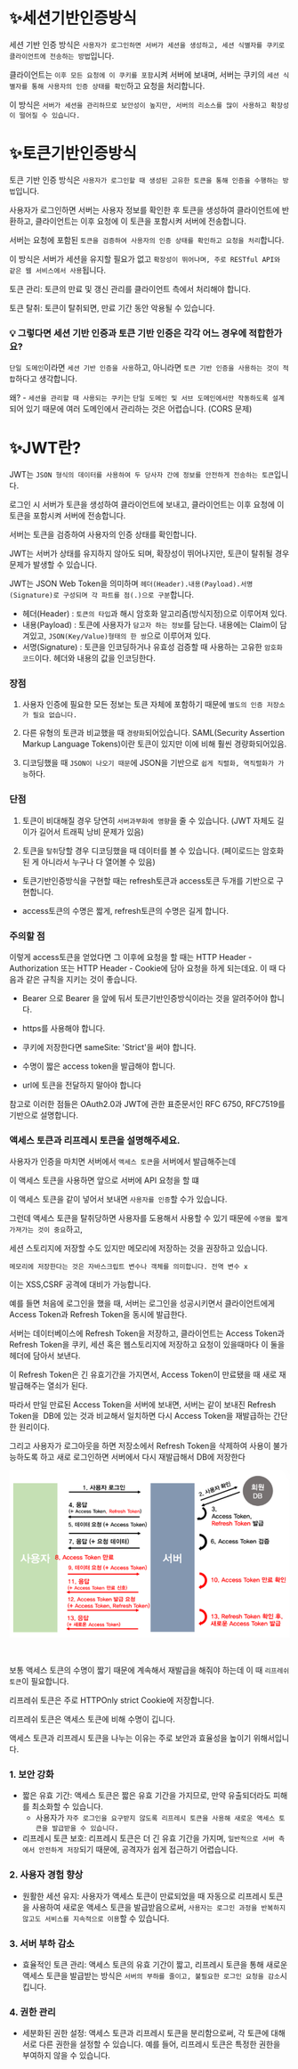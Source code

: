 # ✨세션기반인증방식

세션 기반 인증 방식은 `사용자가 로그인하면 서버가 세션을 생성하고, 세션 식별자를 쿠키로 클라이언트에 전송하는 방법`입니다.

클라이언트는 `이후 모든 요청에 이 쿠키를 포함`시켜 서버에 보내며, 서버는 쿠키의 `세션 식별자를 통해 사용자의 인증 상태를 확인`하고 요청을 처리합니다.

이 방식은 `서버가 세션을 관리하므로 보안성이 높지만, 서버의 리소스를 많이 사용하고 확장성이 떨어질 수 있습니다.`

# ✨토큰기반인증방식

토큰 기반 인증 방식은 `사용자가 로그인할 때 생성된 고유한 토큰을 통해 인증을 수행하는 방법`입니다.

사용자가 로그인하면 서버는 사용자 정보를 확인한 후 토큰을 생성하여 클라이언트에 반환하고, 클라이언트는 이후 요청에 이 토큰을 포함시켜 서버에 전송합니다.

서버는 요청에 포함된 `토큰을 검증하여 사용자의 인증 상태를 확인하고 요청을 처리`합니다.

이 방식은 서버가 세션을 유지할 필요가 없고 `확장성이 뛰어나며, 주로 RESTful API와 같은 웹 서비스에서 사용`됩니다.

토큰 관리: 토큰의 만료 및 갱신 관리를 클라이언트 측에서 처리해야 합니다.

토큰 탈취: 토큰이 탈취되면, 만료 기간 동안 악용될 수 있습니다.

### 💡 그렇다면 세션 기반 인증과 토큰 기반 인증은 각각 어느 경우에 적합한가요?

`단일 도메인`이라면 `세션 기반 인증을 사용`하고, 아니라면 `토큰 기반 인증을 사용하는 것이 적합`하다고 생각합니다.

왜? - `세션을 관리할 때 사용되는 쿠키`는 `단일 도메인 및 서브 도메인에서만 작동하도록 설계`되어 있기 때문에 여러 도메인에서 관리하는 것은 어렵습니다. (CORS 문제)

# ✨JWT란?

JWT는 `JSON 형식의 데이터를 사용하여 두 당사자 간에 정보를 안전하게 전송하는 토큰`입니다.

로그인 시 서버가 토큰을 생성하여 클라이언트에 보내고, 클라이언트는 이후 요청에 이 토큰을 포함시켜 서버에 전송합니다.

서버는 토큰을 검증하여 사용자의 인증 상태를 확인합니다.

JWT는 서버가 상태를 유지하지 않아도 되며, 확장성이 뛰어나지만, 토큰이 탈취될 경우 문제가 발생할 수 있습니다.

JWT는 JSON Web Token을 의미하며 `헤더(Header).내용(Payload).서명(Signature)로 구성되며 각 파트를 점(.)으로 구분`합니다.

- 헤더(Header) : `토큰의 타입`과 해시 암호화 알고리즘(방식지정)으로 이루어져 있다.
- 내용(Payload) : 토큰에 사용자가 `담고자 하는 정보`를 담는다. 내용에는 Claim이 담겨있고, `JSON(Key/Value)형태의 한 쌍`으로 이루어져 있다.
- 서명(Signature) : 토큰을 인코딩하거나 유효성 검증할 때 사용하는 고유한 `암호화 코드`이다. 헤더와 내용의 값을 인코딩한다.

### 장점

1. 사용자 인증에 필요한 모든 정보는 토큰 자체에 포함하기 때문에 `별도의 인증 저장소가 필요 없습니다.`

2. 다른 유형의 토큰과 비교했을 때 `경량화`되어있습니다. SAML(Security Assertion Markup Language Tokens)이란 토큰이 있지만 이에 비해 훨씬 경량화되어있음.

3. 디코딩했을 때 `JSON이 나오기 때문`에 JSON을 기반으로 `쉽게 직렬화, 역직렬화가 가능`하다.

### 단점

1. 토큰이 비대해질 경우 당연히 `서버과부화에 영향`을 줄 수 있습니다. (JWT 자체도 길이가 길어서 트래픽 낭비 문제가 있음)

2. 토큰을 `탈취`당할 경우 디코딩했을 때 데이터를 볼 수 있습니다. (페이로드는 암호화된 게 아니라서 누구나 다 열어볼 수 있음)

- 토큰기반인증방식을 구현할 때는 refresh토큰과 access토큰 두개를 기반으로 구현합니다.

- access토큰의 수명은 짧게, refresh토큰의 수명은 길게 합니다.

### 주의할 점

이렇게 access토큰을 얻었다면 그 이후에 요청을 할 때는 HTTP Header - Authorization 또는 HTTP Header - Cookie에 담아 요청을 하게 되는데요. 이 때 다음과 같은 규칙을 지키는 것이 좋습니다.

- Bearer 으로 Bearer 을 앞에 둬서 토큰기반인증방식이라는 것을 알려주어야 합니다.

- https를 사용해야 합니다.

- 쿠키에 저장한다면 sameSite: 'Strict'을 써야 합니다.

- 수명이 짧은 access token을 발급해야 합니다.

- url에 토큰을 전달하지 말아야 합니다

참고로 이러한 점들은 OAuth2.0과 JWT에 관한 표준문서인 RFC 6750, RFC7519를 기반으로 설명합니다.

### 액세스 토큰과 리프레시 토큰을 설명해주세요.

사용자가 인증을 마치면 서버에서 `액세스 토큰`을 서버에서 발급해주는데

이 액세스 토큰을 사용하면 앞으로 서버에 API 요청을 할 떄

이 액세스 토큰을 같이 넣어서 보내면 `사용자를 인증`할 수가 있습니다.

그런데 액세스 토큰을 탈취당하면 사용자를 도용해서 사용할 수 있기 때문에 `수명을 짧게 가져가는 것이 중요`하고,

세션 스토리지에 저장할 수도 있지만 메모리에 저장하는 것을 권장하고 있습니다.

`메모리에 저장한다는 것은 자바스크립트 변수나 객체를 의미합니다. 전역 변수 x`

이는 XSS,CSRF 공격에 대비가 가능합니다.

예를 들면 처음에 로그인을 했을 때, 서버는 로그인을 성공시키면서 클라이언트에게 Access Token과 Refresh Token을 동시에 발급한다.

서버는 데이터베이스에 Refresh Token을 저장하고, 클라이언트는 Access Token과 Refresh Token을 쿠키, 세션 혹은 웹스토리지에 저장하고 요청이 있을때마다 이 둘을 헤더에 담아서 보낸다.

이 Refresh Token은 긴 유효기간을 가지면서, Access Token이 만료됐을 때 새로 재발급해주는 열쇠가 된다.

따라서 만일 만료된 Access Token을 서버에 보내면, 서버는 같이 보내진 Refresh Token을  DB에 있는 것과 비교해서 일치하면 다시 Access Token을 재발급하는 간단한 원리이다.

그리고 사용자가 로그아웃을 하면 저장소에서 Refresh Token을 삭제하여 사용이 불가능하도록 하고 새로 로그인하면 서버에서 다시 재발급해서 DB에 저장한다

![alt text](image.png)

<br/>

보통 액세스 토큰의 수명이 짧기 때문에 계속해서 재발급을 해줘야 하는데 이 때 `리프레쉬 토큰`이 필요합니다.

리프레쉬 토큰은 주로 HTTPOnly strict Cookie에 저장합니다.

리프레쉬 토큰은 액세스 토큰에 비해 수명이 깁니다.

액세스 토큰과 리프레시 토큰을 나누는 이유는 주로 보안과 효율성을 높이기 위해서입니다.

### 1. 보안 강화

- 짧은 유효 기간: 액세스 토큰은 짧은 유효 기간을 가지므로, 만약 유출되더라도 피해를 최소화할 수 있습니다.
  - 사용자가 `자주 로그인을 요구받지 않도록 리프레시 토큰을 사용해 새로운 액세스 토큰을 발급받을 수 있습니다.`
- 리프레시 토큰 보호: 리프레시 토큰은 더 긴 유효 기간을 가지며, `일반적으로 서버 측에서 안전하게 저장`되기 때문에, 공격자가 쉽게 접근하기 어렵습니다.

### 2. 사용자 경험 향상

- 원활한 세션 유지: 사용자가 액세스 토큰이 만료되었을 때 자동으로 리프레시 토큰을 사용하여 새로운 액세스 토큰을 발급받음으로써, `사용자는 로그인 과정을 반복하지 않고도 서비스를 지속적으로 이용`할 수 있습니다.

### 3. 서버 부하 감소

- 효율적인 토큰 관리: 액세스 토큰의 유효 기간이 짧고, 리프레시 토큰을 통해 새로운 액세스 토큰을 발급받는 방식은 `서버의 부하를 줄이고, 불필요한 로그인 요청을 감소`시킵니다.

### 4. 권한 관리

- 세분화된 권한 설정: 액세스 토큰과 리프레시 토큰을 분리함으로써, 각 토큰에 대해 서로 다른 권한을 설정할 수 있습니다. 예를 들어, 리프레시 토큰은 특정한 권한을 부여하지 않을 수 있습니다.
